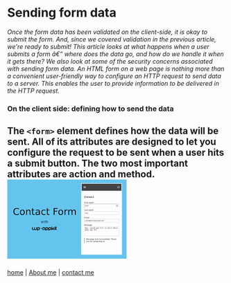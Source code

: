 # Sending form data
*Once the form data has been validated on the client-side, it is okay to submit the form. And, since we covered validation in the previous article, we're ready to submit! This article looks at what happens when a user submits a form â€” where does the data go, and how do we handle it when it gets there? We also look at some of the security concerns associated with sending form data.*
*An HTML form on a web page is nothing more than a convenient user-friendly way to configure an HTTP request to send data to a server. This enables the user to provide information to be delivered in the HTTP request.*
### On the client side: defining how to send the data
The ```<form>``` element defines how the data will be sent. All of its attributes are designed to let you configure the request to be sent when a user hits a submit button. The two most important attributes are action and method.
![img](img2/read13.png)
---

[home](/README.md) | [About me](/about-me.md) | [contact me](/contact-me.md)